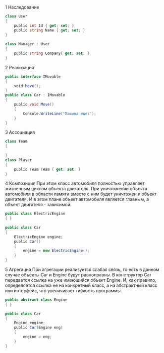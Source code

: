 1 Наследование
```csharp
class User
{
    public int Id { get; set; }
    public string Name { get; set; }
}
 
class Manager : User
{
    public string Company{ get; set; }
}
```
2 Реализация
```csharp
public interface IMovable
{
    void Move();
}
public class Car : IMovable
{
    public void Move()
    {
        Console.WriteLine("Машина едет");
    }
}
```

3 Ассоциация
```csharp
class Team
{
 
}
class Player
{
    public Team Team { get; set; }
}
```

4 Композиция
При этом класс автомобиля полностью управляет жизненным циклом объекта двигателя. При уничтожении объекта автомобиля в области памяти вместе с ним будет уничтожен и объект двигателя. И в этом плане объект автомобиля является главным, а объект двигателя - зависимой.
```csharp
public class ElectricEngine
{ }
 
public class Car
{
    ElectricEngine engine;
    public Car()
    {
        engine = new ElectricEngine();
    }
}
```

5 Агрегация
При агрегации реализуется слабая связь, то есть в данном случае объекты Car и Engine будут равноправны. В конструктор Car передается ссылка на уже имеющийся объект Engine. И, как правило, определяется ссылка не на конкретный класс, а на абстрактный класс или интерфейс, что увеличивает гибкость программы.
```csharp
public abstract class Engine
{ }
 
public class Car
{
    Engine engine;
    public Car(Engine eng)
    {
        engine = eng;
    }
}
```

